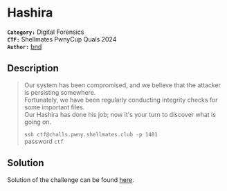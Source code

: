 # Hashira

**`Category:`** Digital Forensics  
**`CTF:`** Shellmates PwnyCup Quals 2024  
**`Author:`** [bnd](www.linkedin.com/in/anesbendaoud)

## Description

> Our system has been compromised, and we believe that the attacker is persisting somewhere.  
> Fortunately, we have been regularly conducting integrity checks for some important files.  
> Our Hashira has done his job; now it's your turn to discover what is going on.  
>   
> `ssh ctf@challs.pwny.shellmates.club -p 1401`  
>password `ctf`





  





## Solution
Solution of the challenge can be found [here](solution/).
